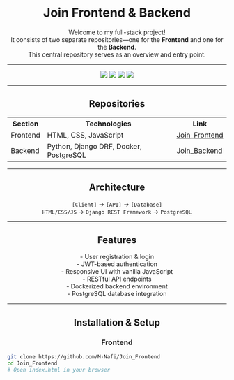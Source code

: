 <h1 align="center">Join Frontend & Backend</h1>

<p align="center">
Welcome to my full-stack project!<br>
It consists of two separate repositories—one for the <strong>Frontend</strong> and one for the <strong>Backend</strong>. <br>
This central repository serves as an overview and entry point.
</p>

---

<p align="center">
  <img src="https://img.shields.io/badge/Frontend-HTML%2C%20CSS%2C%20JavaScript-blue?style=for-the-badge&logo=html5&logoColor=white">
  <img src="https://img.shields.io/badge/Backend-Django%20DRF-green?style=for-the-badge&logo=django&logoColor=white">
  <img src="https://img.shields.io/badge/Database-PostgreSQL-blueviolet?style=for-the-badge&logo=postgresql&logoColor=white">
  <img src="https://img.shields.io/badge/Docker-Enabled-lightgrey?style=for-the-badge&logo=docker&logoColor=white">
</p>

---

<h2 align="center">Repositories</h2>

<table align="center">
  <tr>
    <th>Section</th>
    <th>Technologies</th>
    <th>Link</th>
  </tr>
  <tr>
    <td>Frontend</td>
    <td>HTML, CSS, JavaScript</td>
    <td><a href="https://github.com/M-Nafi/Join_Frontend">Join_Frontend</a></td>
  </tr>
  <tr>
    <td>Backend</td>
    <td>Python, Django DRF, Docker, PostgreSQL</td>
    <td><a href="https://github.com/M-Nafi/Join_Backend">Join_Backend</a></td>
  </tr>
</table>

---

<h2 align="center">Architecture</h2>

<p align="center">
<code>[Client]</code> → <code>[API]</code> → <code>[Database]</code><br>
<code>HTML/CSS/JS</code> → <code>Django REST Framework</code> → <code>PostgreSQL</code>
</p>

---

<h2 align="center">Features</h2>

<p align="center">
- User registration & login<br>
- JWT-based authentication<br>
- Responsive UI with vanilla JavaScript<br>
- RESTful API endpoints<br>
- Dockerized backend environment<br>
- PostgreSQL database integration
</p>

---

<h2 align="center">Installation & Setup</h2>

<h3 align="center">Frontend</h3>

```bash
git clone https://github.com/M-Nafi/Join_Frontend
cd Join_Frontend
# Open index.html in your browser
